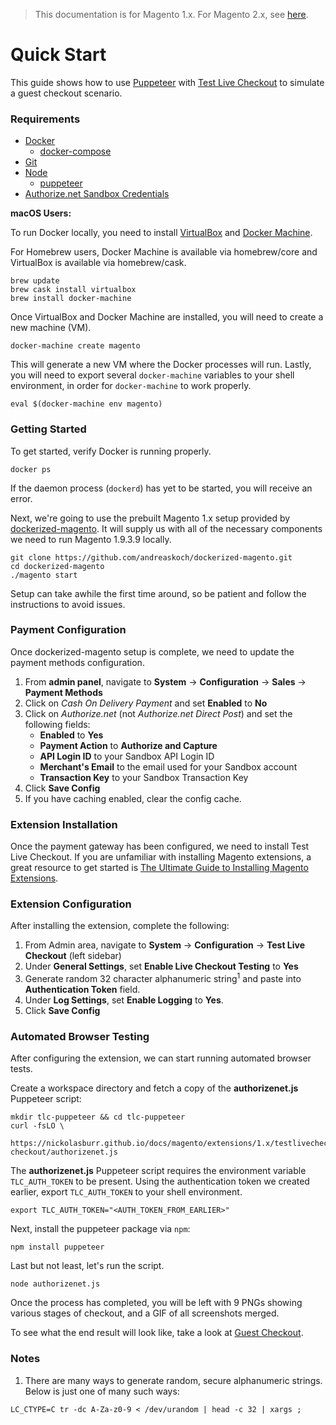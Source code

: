 <blockquote class="important">This documentation is for Magento 1.x. For Magento 2.x, see <a href="https://nickolasburr.github.io/docs/magento/extensions/2.x/testlivecheckout/latest/">here</a>.</blockquote>

# Quick Start

This guide shows how to use [Puppeteer](https://github.com/GoogleChrome/puppeteer) with [Test Live Checkout](https://marketplace.magento.com/nickolasburr-nickolasburr-testlivecheckout.html) to simulate a guest checkout scenario.

### Requirements

+ [Docker](https://www.docker.com)
    - [docker-compose](https://docs.docker.com/compose/)
+ [Git](https://git-scm.com)
+ [Node](https://nodejs.org)
    - [puppeteer](https://www.npmjs.com/package/puppeteer)
+ [Authorize.net Sandbox Credentials](https://sandbox.authorize.net)

**macOS Users:**

To run Docker locally, you need to install [VirtualBox](https://www.virtualbox.org) and [Docker Machine](https://github.com/docker/machine).

For Homebrew users, Docker Machine is available via homebrew/core and VirtualBox is available via homebrew/cask.

```
brew update
brew cask install virtualbox
brew install docker-machine
```

Once VirtualBox and Docker Machine are installed, you will need to create a new machine (VM).

```
docker-machine create magento
```

This will generate a new VM where the Docker processes will run. Lastly, you will need to export several
`docker-machine` variables to your shell environment, in order for `docker-machine` to work properly.

```
eval $(docker-machine env magento)
```

### Getting Started

To get started, verify Docker is running properly.

```
docker ps
```

If the daemon process (`dockerd`) has yet to be started, you will receive an error.

Next, we're going to use the prebuilt Magento 1.x setup provided by [dockerized-magento](https://github.com/andreaskoch/dockerized-magento). It will supply us with all of the
necessary components we need to run Magento 1.9.3.9 locally.

```
git clone https://github.com/andreaskoch/dockerized-magento.git
cd dockerized-magento
./magento start
```

Setup can take awhile the first time around, so be patient and follow the instructions to avoid issues.

### Payment Configuration

Once dockerized-magento setup is complete, we need to update the payment methods configuration.

1. From **admin panel**, navigate to **System** &#8594; **Configuration** &#8594; **Sales** &#8594; **Payment Methods**
2. Click on *Cash On Delivery Payment* and set **Enabled** to **No**
3. Click on *Authorize.net* (not *Authorize.net Direct Post*) and set the following fields:
    - **Enabled** to **Yes**
    - **Payment Action** to **Authorize and Capture**
    - **API Login ID** to your Sandbox API Login ID
    - **Merchant's Email** to the email used for your Sandbox account
    - **Transaction Key** to your Sandbox Transaction Key
4. Click **Save Config**
5. If you have caching enabled, clear the config cache.

### Extension Installation

Once the payment gateway has been configured, we need to install Test Live Checkout. If you are unfamiliar with installing Magento extensions,
a great resource to get started is [The Ultimate Guide to Installing Magento Extensions](https://store.fooman.co.nz/media/custom/upload/TheUltimateGuidetoInstallingMagentoExtensions.pdf).

### Extension Configuration

After installing the extension, complete the following:

1. From Admin area, navigate to **System** &#8594; **Configuration** &#8594; **Test Live Checkout** (left sidebar)
2. Under **General Settings**, set **Enable Live Checkout Testing** to **Yes**
3. Generate random 32 character alphanumeric string<sup>1</sup> and paste into **Authentication Token** field.
4. Under **Log Settings**, set **Enable Logging** to **Yes**.
5. Click **Save Config**

### Automated Browser Testing

After configuring the extension, we can start running automated browser tests.

Create a workspace directory and fetch a copy of the **authorizenet.js** Puppeteer script:

```
mkdir tlc-puppeteer && cd tlc-puppeteer
curl -fsLO \
  https://nickolasburr.github.io/docs/magento/extensions/1.x/testlivecheckout/1.1.0/puppeteer/src/guest-checkout/authorizenet.js
```

The **authorizenet.js** Puppeteer script requires the environment variable `TLC_AUTH_TOKEN` to be present. Using the authentication
token we created earlier, export `TLC_AUTH_TOKEN` to your shell environment.

```
export TLC_AUTH_TOKEN="<AUTH_TOKEN_FROM_EARLIER>"
```

Next, install the puppeteer package via `npm`:

```
npm install puppeteer
```

Last but not least, let's run the script.

```
node authorizenet.js
```

Once the process has completed, you will be left with 9 PNGs showing various stages of checkout, and a GIF of all screenshots merged.

To see what the end result will look like, take a look at [Guest Checkout](https://nickolasburr.github.io/docs/magento/extensions/1.x/testlivecheckout/latest/examples/guest-checkout/authorizenet/).

### Notes

1. There are many ways to generate random, secure alphanumeric strings. Below is just one of many such ways:

```
LC_CTYPE=C tr -dc A-Za-z0-9 < /dev/urandom | head -c 32 | xargs ;
```
